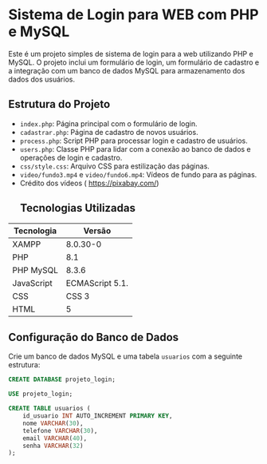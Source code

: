 # Sistema de Login para WEB com PHP e MySQL

Este é um projeto simples de sistema de login para a web utilizando PHP e MySQL. O projeto inclui um formulário de login, um formulário de cadastro e a integração com um banco de dados MySQL para armazenamento dos dados dos usuários.

## Estrutura do Projeto

- `index.php`: Página principal com o formulário de login.
- `cadastrar.php`: Página de cadastro de novos usuários.
- `process.php`: Script PHP para processar login e cadastro de usuários.
- `users.php`: Classe PHP para lidar com a conexão ao banco de dados e operações de login e cadastro.
- `css/style.css`: Arquivo CSS para estilização das páginas.
- `video/fundo3.mp4` e `video/fundo6.mp4`: Vídeos de fundo para as páginas.
- Crédito dos vídeos ( https://pixabay.com/)
  ## Tecnologias Utilizadas

| Tecnologia          | Versão                               |
|---------------------|--------------------------------------|
| XAMPP               | 8.0.30-0                             |
| PHP                 | 8.1                                  |
| PHP MySQL           |8.3.6                                 |
| JavaScript          | ECMAScript 5.1.                      |
| CSS                 | CSS 3                                |
| HTML                | 5                                    |
## Configuração do Banco de Dados

Crie um banco de dados MySQL e uma tabela `usuarios` com a seguinte estrutura:

```sql
CREATE DATABASE projeto_login;

USE projeto_login;

CREATE TABLE usuarios (
    id_usuario INT AUTO_INCREMENT PRIMARY KEY,
    nome VARCHAR(30),
    telefone VARCHAR(30),
    email VARCHAR(40),
    senha VARCHAR(32)
);
